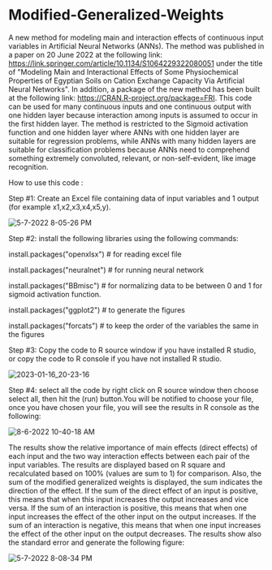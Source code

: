 # Modified-Generalized-Weights
A new method for modeling main and interaction effects of continuous input variables in Artificial Neural Networks (ANNs). The method was published in a paper on 20 June 2022 at the following link: https://link.springer.com/article/10.1134/S1064229322080051 under the title of "Modeling Main and Interactional Effects of Some Physiochemical Properties of Egyptian Soils on Cation Exchange Capacity Via Artificial Neural Networks". In addition, a package of the new method has been built at the following link: https://CRAN.R-project.org/package=FRI. This code can be used for many continuous inputs and one continuous output with one hidden layer because interaction among inputs is assumed to occur in the first hidden layer. The method is restricted to the Sigmoid activation function and one hidden layer where ANNs with one hidden layer are suitable for regression problems, while ANNs with many hidden layers are suitable for classification problems because ANNs need to comprehend something extremely convoluted, relevant, or non-self-evident, like image recognition.
 
How to use this code :

Step #1: Create an Excel file containing data of input variables and 1 output (for example x1,x2,x3,x4,x5,y).

![5-7-2022 8-05-26 PM](https://user-images.githubusercontent.com/95976623/167266623-450e0b8c-4f4a-4c1d-b5c1-87e9bda65bae.jpg)


Step #2: install the following libraries using the following commands: 

install.packages("openxlsx") # for reading excel file

install.packages("neuralnet") # for running neural network

install.packages("BBmisc") # for normalizing data to be between 0 and 1 for sigmoid activation function.

install.packages("ggplot2") # to generate the figures

install.packages("forcats") # to keep the order of the variables the same in the figures



Step #3: Copy the code to R source window if you have installed R studio, or copy the code to R console if you have not installed R studio.

![2023-01-16_20-23-16](https://user-images.githubusercontent.com/95976623/212744631-8672f0c7-e5e3-4033-9fbb-20651505522e.jpg)


Step #4: select all the code by right click  on R source window then choose select all, then hit the (run) button.You will be notified to choose your file, once you have chosen your file, you will see the results in R console as the following:

![8-6-2022 10-40-18 AM](https://user-images.githubusercontent.com/95976623/183242063-8ad7cea5-4e22-4e4c-bc0a-687da57670db.jpg)

The results show the relative importance of main effects (direct effects) of each input and the two way interaction effects between each pair of the input variables. The results are displayed based on R square and recalculated based on 100% (values are sum to 1) for comparison. Also, the sum of the modified generalized weights is displayed, the sum indicates the direction of the effect. If the sum of the direct effect of an input is positive, this means that when this input increases the output increases and vice versa. If the sum of an interaction is positive, this means that when one input increases the effect of the other input on the output increases. If the sum of an interaction is negative, this means that when one input increases the effect of the other input on the output decreases. The results show also the standard error and generate the following figure:

![5-7-2022 8-08-34 PM](https://user-images.githubusercontent.com/95976623/167266661-cb16ded5-413e-4be1-bed7-ff0e4a96ac67.jpg)



